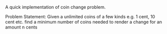 A quick implementation of coin change problem.

Problem Statement: Given a unlimited coins of a few kinds e.g. 1 cent, 10 cent etc. find a minimum number of coins needed to render a change for an amount n cents

